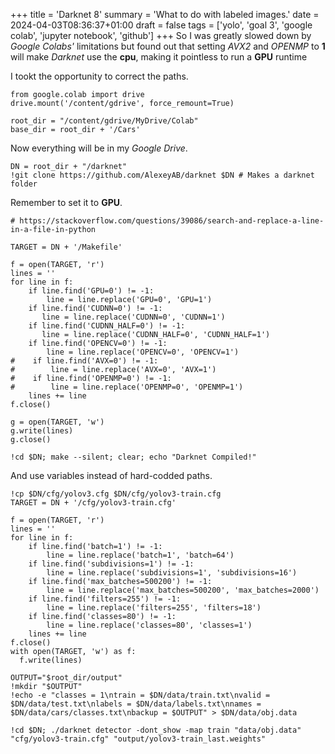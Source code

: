 +++
title = 'Darknet 8'
summary = 'What to do with labeled images.'
date = 2024-04-03T08:36:37+01:00
draft = false
tags = ['yolo', 'goal 3', 'google colab', 'jupyter notebook', 'github']
+++
So I was greatly slowed down by *Google Colabs'* limitations but found out that setting *AVX2* and *OPENMP* to **1** will make *Darknet* use the **cpu**, making it pointless to run a **GPU** runtime

I tookt the opportunity to correct the paths.
```
from google.colab import drive
drive.mount('/content/gdrive', force_remount=True)

root_dir = "/content/gdrive/MyDrive/Colab"
base_dir = root_dir + '/Cars'
```

Now everything will be in my *Google Drive*.
```
DN = root_dir + "/darknet"
!git clone https://github.com/AlexeyAB/darknet $DN # Makes a darknet folder
```

Remember to set it to **GPU**.
```
# https://stackoverflow.com/questions/39086/search-and-replace-a-line-in-a-file-in-python

TARGET = DN + '/Makefile'

f = open(TARGET, 'r')
lines = ''
for line in f:
    if line.find('GPU=0') != -1:
        line = line.replace('GPU=0', 'GPU=1')
    if line.find('CUDNN=0') != -1:
       line = line.replace('CUDNN=0', 'CUDNN=1')
    if line.find('CUDNN_HALF=0') != -1:
       line = line.replace('CUDNN_HALF=0', 'CUDNN_HALF=1')
    if line.find('OPENCV=0') != -1:
        line = line.replace('OPENCV=0', 'OPENCV=1')
#    if line.find('AVX=0') != -1:
#        line = line.replace('AVX=0', 'AVX=1')
#    if line.find('OPENMP=0') != -1:
#        line = line.replace('OPENMP=0', 'OPENMP=1')
    lines += line
f.close()

g = open(TARGET, 'w')
g.write(lines)
g.close()

!cd $DN; make --silent; clear; echo "Darknet Compiled!"
```

And use variables instead of hard-codded paths.
```
!cp $DN/cfg/yolov3.cfg $DN/cfg/yolov3-train.cfg
TARGET = DN + '/cfg/yolov3-train.cfg'

f = open(TARGET, 'r')
lines = ''
for line in f:
    if line.find('batch=1') != -1:
        line = line.replace('batch=1', 'batch=64')
    if line.find('subdivisions=1') != -1:
        line = line.replace('subdivisions=1', 'subdivisions=16')
    if line.find('max_batches=500200') != -1:
        line = line.replace('max_batches=500200', 'max_batches=2000')
    if line.find('filters=255') != -1:
        line = line.replace('filters=255', 'filters=18')
    if line.find('classes=80') != -1:
        line = line.replace('classes=80', 'classes=1')
    lines += line
f.close()
with open(TARGET, 'w') as f:
  f.write(lines)
```



```
OUTPUT="$root_dir/output"
!mkdir "$OUTPUT"
!echo -e "classes = 1\ntrain = $DN/data/train.txt\nvalid = $DN/data/test.txt\nlabels = $DN/data/labels.txt\nnames = $DN/data/cars/classes.txt\nbackup = $OUTPUT" > $DN/data/obj.data
```



```
!cd $DN; ./darknet detector -dont_show -map train "data/obj.data" "cfg/yolov3-train.cfg" "output/yolov3-train_last.weights"
```
